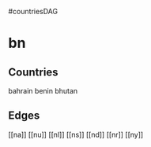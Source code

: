 #countriesDAG
# bn

## Countries
bahrain
benin
bhutan

## Edges
[[na]]
[[nu]]
[[nl]]
[[ns]]
[[nd]]
[[nr]]
[[ny]]
